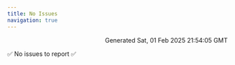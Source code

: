 ```yaml
---
title: No Issues
navigation: true
---
```


<p style="text-align:right;color:#cccs">
Generated Sat, 01 Feb 2025 21:54:05 GMT
</p>
<p>✅ No issues to report ✅</p>



